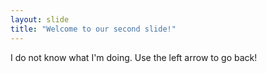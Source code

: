 ```yaml
---
layout: slide
title: "Welcome to our second slide!"
---
```

I do not know what I'm doing.
Use the left arrow to go back!
